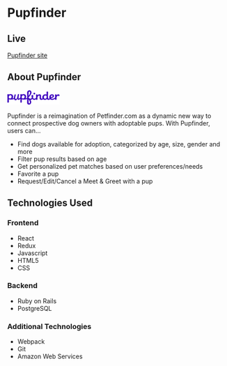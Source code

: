 # Pupfinder 

## Live 

[Pupfinder site](https://pupfinderapp.herokuapp.com/#/)



## About Pupfinder

<img src="https://github.com/annkim10/pupfinder/blob/main/app/assets/images/pupfinder_logo.png" width=120 height=33 />

Pupfinder is a reimagination of Petfinder.com as a dynamic new way to connect prospective dog owners with adoptable pups. With Pupfinder, users can...

* Find dogs available for adoption, categorized by age, size, gender and more
* Filter pup results based on age 
* Get personalized pet matches based on user preferences/needs
* Favorite a pup 
* Request/Edit/Cancel a Meet & Greet with a pup

## Technologies Used

### Frontend

* React
* Redux
* Javascript
* HTML5
* CSS

### Backend

* Ruby on Rails 
* PostgreSQL

### Additional Technologies

* Webpack
* Git
* Amazon Web Services




